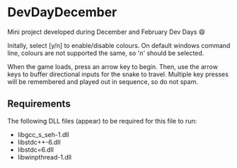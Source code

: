 # DevDayDecember
Mini project developed during December and February Dev Days :smile:

Initally, select [y/n] to enable/disable colours. On default windows command line, colours are not supported the same, so 'n' should be selected.

When the game loads, press an arrow key to begin. Then, use the arrow keys to buffer directional inputs for the snake to travel. Multiple key presses will be remembered and played out in sequence, so do not spam.

## Requirements
The following DLL files (appear) to be required for this file to run:
- libgcc_s_seh-1.dll
- libstdc++-6.dll
- libstdc=6.dll
- libwinpthread-1.dll
